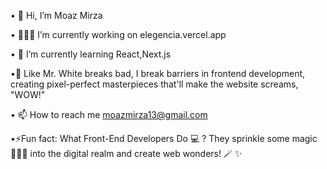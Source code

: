 • 👋 Hi, I’m Moaz Mirza

• 👨🏻‍💻 I’m currently working on elegencia.vercel.app

• 🌱 I’m currently learning React,Next.js

•👀 Like Mr. White breaks bad, I break barriers in frontend development, creating pixel-perfect masterpieces that'll make the website screams, "WOW!" 

• 📫 How to reach me moazmirza13@gmail.com

•⚡Fun fact: What Front-End Developers Do 💻 ? They sprinkle some magic 🧙🏻‍♂️ into the digital realm and create web wonders! 🪄 ✨ 

